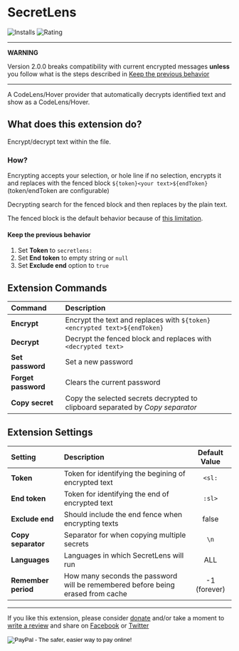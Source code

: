 # SecretLens

![Installs](http://vsmarketplacebadge.apphb.com/installs-short/fcrespo82.secretlens.svg)
![Rating](http://vsmarketplacebadge.apphb.com/rating-star/fcrespo82.secretlens.svg)


- - -
**WARNING**

Version 2.0.0 breaks compatibility with current encrypted messages **unless** you follow what is the steps described in [Keep the previous behavior](#keep-the-previous-behavior)
- - -

A CodeLens/Hover provider that automatically decrypts identified text and show as a CodeLens/Hover.

## What does this extension do?

Encrypt/decrypt text within the file.

### How?

Encrypting accepts your selection, or hole line if no selection, encrypts it and replaces with the fenced block `${token}<your text>${endToken}` (token/endToken are configurable)

Decrypting search for the fenced block and then replaces by the plain text. 

The fenced block is the default behavior because of [this limitation](https://github.com/fcrespo82/vscode-secretlens/issues/2).

#### Keep the previous behavior
1. Set **Token** to `secretlens:`
2. Set **End token** to empty string or `null`
3. Set **Exclude end** option to `true`

## Extension Commands

| Command             | Description                                                                    |
|:--------------------|:-------------------------------------------------------------------------------|
| **Encrypt**         | Encrypt the text and replaces with `${token}<encrypted text>${endToken}`        |
| **Decrypt**         | Decrypt the fenced block and replaces with `<decrypted text>`                   |
| **Set password**    | Set a new password                                                             |
| **Forget password** | Clears the current password                                                    |
| **Copy secret**     | Copy the selected secrets decrypted to clipboard separated by *Copy separator* |


## Extension Settings

| Setting             | Description                                                                     | Default Value |
|:--------------------|:--------------------------------------------------------------------------------|:-------------:|
| **Token**           | Token for identifying the begining of encrypted text                            |    `<sl:`     |
| **End token**       | Token for identifying the end of encrypted text                                 |    `:sl>`     |
| **Exclude end**     | Should include the end fence when encrypting texts                              |     false     |
| **Copy separator**  | Separator for when copying multiple secrets                                     |     `\n`      |
| **Languages**       | Languages in which SecretLens will run                                          |      ALL      |
| **Remember period** | How many seconds the password will be remembered before being erased from cache | -1 (forever)  | 

- - -


If you like this extension, please consider [donate](https://www.paypal.com/cgi-bin/webscr?cmd=_s-xclick&hosted_button_id=6H283FQKCUB9G) and/or take a moment to [write a review](https://marketplace.visualstudio.com/items?itemName=fcrespo82.secretlens#review-details) and share on <a href="https://www.facebook.com/sharer/sharer.php?u=https%3A%2F%2Fmarketplace.visualstudio.com%2Fitems%3FitemName%3Dfcrespo82.secretlens%23overview">Facebook</a> or <a href="https://www.twitter.com/home?status=Just%20discovered%20this%20on%20the%20%23VSMarketplace%3A%20https%3A%2F%2Fmarketplace.visualstudio.com%2Fitems%3FitemName%3Dfcrespo82.secretlens%23overview">Twitter</a>
<form action="https://www.paypal.com/cgi-bin/webscr" method="post" target="_top">
<input type="hidden" name="cmd" value="_s-xclick">
<input type="hidden" name="hosted_button_id" value="6H283FQKCUB9G">
<input type="image" src="https://www.paypalobjects.com/en_US/i/btn/btn_donate_SM.gif" border="0" name="submit" alt="PayPal - The safer, easier way to pay online!">
<img alt="" border="0" src="https://www.paypalobjects.com/pt_BR/i/scr/pixel.gif" width="1" height="1">
</form>



